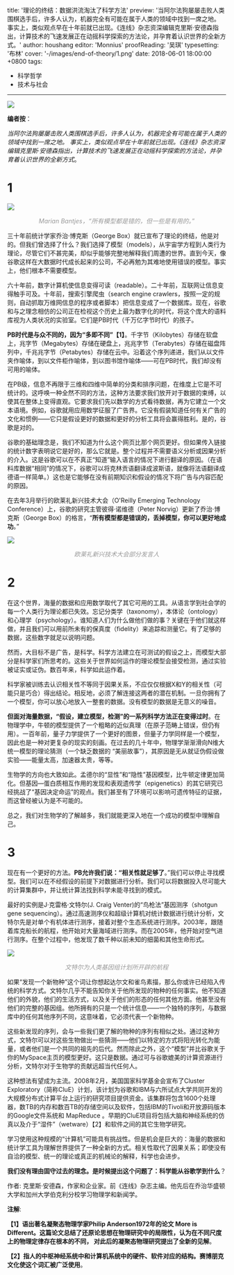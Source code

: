 title: '理论的终结：数据洪流淘汰了科学方法'
preview: '当阿尔法狗屡屡击败人类围棋选手后，许多人认为，机器完全有可能在属于人类的领域中找到一席之地。 事实上，类似观点早在十年前就已出现。《连线》杂志资深编辑克里斯·安德森指出，计算技术的飞速发展正在动摇科学探索的方法论，并孕育着认识世界的全新方式。'
author: houshang
editor: 'Monnius'
proofReading: '吴琪'
typesetting: '布林'
cover: '-/images/end-of-theory/1.png'
date: 2018-06-01 18:00:00 +0800
tags:
  - 科学哲学
  - 技术与社会
---

![](-/images/end-of-theory/1.png)

**编者按**： 

*当阿尔法狗屡屡击败人类围棋选手后，许多人认为，机器完全有可能在属于人类的领域中找到一席之地。 事实上，类似观点早在十年前就已出现。《连线》杂志资深编辑克里斯·安德森指出，计算技术的飞速发展正在动摇科学探索的方法论，并孕育着认识世界的全新方式*。

# 1

![](-/images/end-of-theory/2.png)
_<center><font color=#999>Marian Bantjes，“所有模型都是错的，但一些是有用的。”</font></center>_


三十年前统计学家乔治·博克斯（George Box）就已宣布了理论的终结，他是对的。但我们曾选择了什么？我们选择了模型（models），从宇宙学方程到人类行为理论，尽管它们不甚完美，却似乎能够完整地解释我们周遭的世界。直到今天，像谷歌这样在大数据时代成长起来的公司，不必再勉为其难地使用错误的模型。事实上，他们根本不需要模型。

六十年前，数字计算机使信息变得可读（readable）。二十年前，互联网让信息变得触手可及。十年前，搜索引擎爬虫（search engine crawlers，按照一定的规则，自动抓取万维网信息的程序或者脚本）把信息变成了一个数据库。现在，谷歌和与之理念相仿的公司正在检视这个历史上最为数字化的时代，将这个庞大的语料库视为人类状况的实验室。它们是PB时代（千万亿字节时代）的孩子。

**PB时代是与众不同的，因为“多即不同”【1】**。千字节（Kilobytes）存储在软盘上，兆字节（Megabytes）存储在硬盘上，兆兆字节（Terabytes）存储在磁盘阵列中，千兆兆字节（Petabytes）存储在云中。沿着这个序列递进，我们从以文件夹作喻体，到以文件柜作喻体，到以图书馆作喻体——可在PB时代，我们却没有可用的喻体。

在PB级，信息不再限于三维和四维中简单的分类和排序问题，在维度上它是不可统计的。这呼唤一种全然不同的方法，这种方法要求我们放开对于数据的束缚，以使其在整体上变得直观。它要求我们先以数学的方式看待数据，再为它建立一个文本语境。例如，谷歌就用应用数学征服了广告界。它没有假装知道任何有关广告的文化和惯例——它只是假设更好的数据和更好的分析工具将会赢得胜利。是的，谷歌是对的。

谷歌的基础理念是，我们不知道为什么这个网页比那个网页更好。但如果传入链接的统计数字表明说它是好的，那么它就是。整个过程并不需要语义分析或因果分析的介入。这是谷歌可以在不真正“知道”输入语言的情况下进行翻译的原因。（在语料库数据“相同”的情况下，谷歌可以将克林贡语翻译成波斯语，就像将法语翻译成德语一样简单。）这也是它能够在没有前期知识和假设的情况下将广告与内容匹配的原因。

在去年3月举行的欧莱礼新兴技术大会（O'Reilly Emerging Technology Conference）上，谷歌的研究主管彼得·诺维德（Peter Norvig）更新了乔治·博克斯（George Box）的格言，“**所有模型都是错误的，丢掉模型，你可以更好地成功**。”

![](-/images/end-of-theory/3.png)
_<center><font color=#999>欧莱礼新兴技术大会部分发言人</font></center>_


# 2

在这个世界，海量的数据和应用数学取代了其它可用的工具。从语言学到社会学的每一个人类行为理论都已失效。忘记分类学（taxonomy），本体论（ontology）和心理学（psychology）。谁知道人们为什么做他们做的事？关键在于他们就这样做，并且我们可以用前所未有的保真度（fidelity）来追踪和测量它。有了足够的数据，这些数字就足以说明问题。

然而，大目标不是广告，是科学。科学方法建立在可测试的假设之上，而模型大部分是科学家们所思考的。这些关于世界如何运作的理论模型会接受检测，通过实验被证实或证伪。数百年来，科学如此运作着。

科学家被训练去认识相关性不等同于因果关系，不应仅仅根据X和Y的相关性（可能只是巧合）得出结论。相反地，必须了解连接这两者的潜在机制。一旦你拥有了一个模型，你可以放心地放入一整套的数据。没有模型的数据是无意义的噪音。

**但面对海量数据，“假设，建立模型，检测”的一系列科学方法正在变得过时**。在物理学中，牛顿的模型提供了一个粗略的近似真理（在原子范畴上错误，但仍有用）。一百年前，量子力学提供了一个更好的图景，但量子力学同样是一个模型，因此也是一种对更复杂的现实的刻画。在过去的几十年中，物理学渐渐滑向N维大统一模型的理论猜测（一个缺乏数据的 “美丽故事”），其原因是无从就证伪假设做实验——能量太高，加速器太贵，等等。

生物学的方向也大致如此。孟德尔的“显性”和“隐性”基因模型，比牛顿定律更加简化。但基因—蛋白质相互作用的发现和表观遗传学（epigenetics）的其它研究已经挑战了“基因决定命运”的观点。我们甚至有了环境可以影响可遗传特征的证据，而这曾经被认为是不可能的。

总之，我们对生物学的了解越多，我们就能更深入地在一个成功的模型中理解自己。

# 3

现在有一个更好的方法。**PB允许我们说：“相关性就足够了**。”我们可以停止寻找模型。我们可以在不经假设的前提下对数据进行分析。我们可以将数据投入尽可能大的计算集群中，并让统计算法找到科学未能寻找到的模式。

最好的实例是J·克雷格·文特尔(J. Craig Venter)的“鸟枪法”基因测序（shotgun gene sequencing）。通过高速测序仪和超级计算机对统计数据进行统计分析，文特尔先是对单个有机体进行测序，接着对整个生态系统进行测序。2003年，跟随着库克船长的航程，他开始对大量海域进行测序。而在2005年，他开始对空气进行测序。在整个过程中，他发现了数千种以前未知的细菌和其他生命形式。

![](-/images/end-of-theory/4.png)
_<center><font color=#999>文特尔为人类基因组计划所开辟的航程</font></center>_


如果“发现一个新物种”这个词让你想起达尔文和雀鸟素描，那么你或许已经陷入传统的科学方式。文特尔几乎不能告知你关于他所发现的物种的任何事实。他不知道他们的外貌，他们的生活方式，以及关于他们的形态的任何其他方面。他甚至没有他们的完整的基因组。他所拥有的只是一个统计信息——一个独特的序列，与数据库中的任何其他序列不同，这意味着，它必须代表一个新物种。

这些新发现的序列，会与一些我们更了解的物种的序列有相似之处。通过这种方式，文特尔可以对这些生物做出一些猜测——他们以特定的方式将阳光转化为能量，或者他们是一个共同的祖先的后代。然而除此之外，这个“模型”并比谷歌关于你的MySpace主页的模型更好。这只是数据。通过可与谷歌媲美的计算资源进行分析，文特尔对于生物学的贡献远超当代任何人。

这种想法有望成为主流。2008年2月，美国国家科学基金会宣布了Cluster Exploratory（简称CluE）计划，该计划为谷歌和IBM与六所试点大学共同开发的大规模分布式计算平台上运行的研究项目提供资金。该集群将包含1600个处理器，数TB的内存和数百TB的存储空间以及软件，包括IBM的Tivoli和开放源码版本的Google文件系统和 MapReduce 。早期的CluE项目将包括大脑和神经系统的仿真以及介于“湿件”（wetware）【2】和软件之间的其它生物学研究。

学习使用这种规模的“计算机”可能具有挑战性。但是机会是巨大的：海量的数据和统计学工具为理解世界提供了一种全新的方式。相关性取代了因果关系；即使没有自洽的模型、统一的理论或真正的机械论的解释，科学也会进步。

**我们没有理由固守过去的理念。是时候提出这个问题了：科学能从谷歌学到什么**？


作者: 克里斯·安德森，作家和企业家。前《连线》杂志主编。他先后在乔治华盛顿大学和加州大学伯克利分校学习物理学和新闻学。

**注解**:

**【1】语出著名凝聚态物理学家Philip Anderson1972年的论文 More is Different。这篇论文总结了还原论思想在物理研究中的局限性，认为在不同尺度上的物理定律存在根本的不同， 对此后的凝聚态物理研究提出了全新的见解**。

**【2】指人的中枢神经系统中和计算机系统中的硬件、软件对应的结构。赛博朋克文化使这个词汇被广泛使用**。